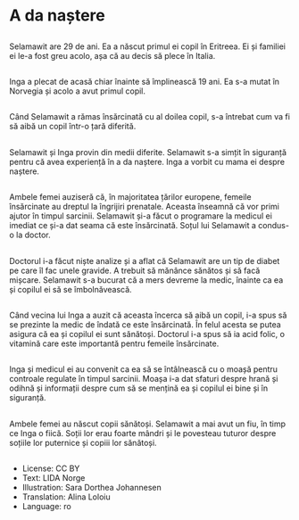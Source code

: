 # A da naștere

##
Selamawit are 29 de ani. Ea a născut primul ei copil în Eritreea. Ei și familiei ei le-a fost greu acolo, așa că au decis să plece în Italia.

##
Inga a plecat de acasă chiar înainte să împlinească 19 ani. Ea s-a mutat în Norvegia și acolo a avut primul copil.

##
Când Selamawit a rămas însărcinată cu al doilea copil, s-a întrebat cum va fi să aibă un copil într-o țară diferită.

##
Selamawit și Inga provin din medii diferite. Selamawit s-a simțit în siguranță pentru că avea experiență în a da naștere. Inga a vorbit cu mama ei despre naștere.

##
Ambele femei auziseră că, în majoritatea țărilor europene, femeile însărcinate au dreptul la îngrijiri prenatale. Aceasta înseamnă că vor primi ajutor în timpul sarcinii. Selamawit și-a făcut o programare la medicul ei imediat ce și-a dat seama că este însărcinată. Soțul lui Selamawit a condus-o la doctor.

##
Doctorul i-a făcut niște analize și a aflat că Selamawit are un tip de diabet pe care îl fac unele gravide. A trebuit să mănânce sănătos și să facă mișcare. Selamawit s-a bucurat că a mers devreme la medic, înainte ca ea și copilul ei să se îmbolnăvească.

##
Când vecina lui Inga a auzit că aceasta încerca să aibă un copil, i-a spus să se prezinte la medic de îndată ce este însărcinată. În felul acesta se putea asigura că ea și copilul ei sunt sănătoși. Doctorul i-a spus să ia acid folic, o vitamină care este importantă pentru femeile însărcinate.

##
Inga și medicul ei au convenit ca ea să se întâlnească cu o moașă pentru controale regulate în timpul sarcinii. Moașa i-a dat sfaturi despre hrană și odihnă și informații despre cum să se mențină ea și copilul ei bine și în siguranță.

##
Ambele femei au născut copii sănătoși. Selamawit a mai avut un fiu, în timp ce Inga o fiică. Soții lor erau foarte mândri și le povesteau tuturor despre soțiile lor puternice și copiii lor sănătoși.

##
* License: CC BY
* Text: LIDA Norge
* Illustration: Sara Dorthea Johannesen
* Translation: Alina Loloiu
* Language: ro
